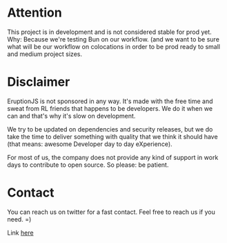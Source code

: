 # Attention

This project is in development and is not considered stable for prod yet. Why: Because we're testing Bun on our workflow. (and we want to be sure what will be our workflow on colocations in order to be prod ready to small and medium project sizes.

# Disclaimer

EruptionJS is not sponsored in any way. It's made with the free time and sweat from RL friends that happens to be developers. We do it when we can and that's why it's slow on development.

We try to be updated on dependencies and security releases, but we do take the time to deliver something with quality that we think it should have (that means: awesome Developer day to day eXperience).

For most of us, the company does not provide any kind of support in work days to contribute to open source. So please: be patient.

# Contact

You can reach us on twitter for a fast contact. Feel free to reach us if you need. =)

Link [here](https://twitter.com/eruptionJS)
